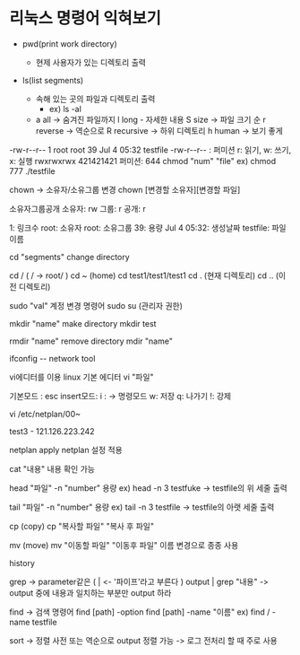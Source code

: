 # 리눅스 명령어 익혀보기

  * pwd(print work directory)
    - 현제 사용자가 있는 디렉토리 출력

  * ls(list segments)
    - 속해 있는 곳의 파일과 디렉토리 출력
      + ex) ls -al
    - a all -> 숨겨진 파일까지
l long - 자세한 내용
S size -> 파일 크기 순
r reverse -> 역순으로
R recursive -> 하위 디렉토리
h human -> 보기 좋게

-rw-r--r-- 1 root  root    39 Jul  4 05:32 testfile
-rw-r--r-- : 퍼미션
r: 읽기, w: 쓰기, x: 실행
rwxrwxrwx
421421421
퍼미션: 644
chmod "num" "file"
ex) chmod 777 ./testfile

chown -> 소유자/소유그룹 변경
chown [변경할 소유자][변경할 파일]

소유자그룹공개
소유자: rw
그룹: r
공개: r

1: 링크수
root: 소유자
root: 소유그룹
39: 용량
Jul  4 05:32: 생성날짜
testfile: 파일 이름

cd "segments"
change directory

cd / ( / -> root/ )
cd ~ (home)
cd test1/test1/test1
cd . (현재 디렉토리)
cd .. (이전 디렉토리)

sudo "val"
계정 변경 명령어
sudo su (관리자 권한)

mkdir "name"
make directory
mkdir test

rmdir "name"
remove directory
mdir "name"

ifconfig -- network tool

vi에디터를 이용
linux 기본 에디터
vi "파일"

기본모드 : esc
insert모드: i
: -> 명령모드
w: 저장
q: 나가기
!: 강제

vi /etc/netplan/00~

test3 - 121.126.223.242

netplan apply
netplan 설정 적용

cat "내용"
내용 확인 가능

head "파일"
-n "number" 용량
ex) head -n 3 testfuke -> testfile의 위 세줄 출력

tail "파일"
-n "number" 용량
ex) tail -n 3 testfile -> testfile의 아랫 세줄 출력

cp (copy)
cp "복사할 파일" "복사 후 파일"

mv (move)
mv "이동할 파일" "이동후 파일"
이름 변경으로 종종 사용

history

grep -> parameter같은
( | <- '파이프'라고 부른다 )
output | grep "내용"
-> output 중에 내용과 일치하는 부분만 output 하라

find -> 검색 명령어
find [path] -option 
find [path] -name "이름" 
ex) find / -name testfile

sort -> 정렬
사전 또는 역순으로 output 정렬 가능 -> 로그 전처리 할 때 주로 사용

